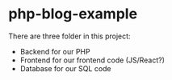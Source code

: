 # php-blog-example

There are three folder in this project:

* Backend for our PHP
* Frontend for our frontend code (JS/React?)
* Database for our SQL code
